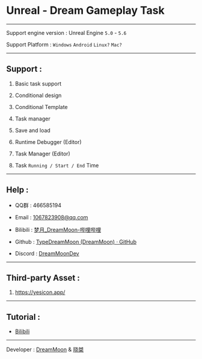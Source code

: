 # Unreal - Dream Gameplay Task

---

Support engine version : Unreal Engine `5.0` - `5.6`

Support Platform : `Windows` `Android` `Linux?` `Mac?`

---

## Support :

1. Basic task support

2. Conditional design

3. Conditional Template

4. Task manager

5. Save and load

6. Runtime Debugger (Editor)

7. Task Manager (Editor)

8. Task `Running / Start / End` Time

---

## Help :

- QQ群 : 466585194

- Email : 1067823908@qq.com

- Bilibili : [梦月_DreamMoon-哔哩哔哩](https://space.bilibili.com/1115826412)

- Github : [TypeDreamMoon (DreamMoon) · GitHub](https://github.com/TypeDreamMoon)

- Discord : [DreamMoonDev](https://discord.gg/RutF9duYvt)

---

## Third-party Asset :

1. https://yesicon.app/

---

## Tutorial :

- [Bilibili](https://www.bilibili.com/video/BV1HzyeYnEDY)

---

Developer : [DreamMoon](https://github.com/TypeDreamMoon) & [晓桀](https://github.com/kirito0000001)